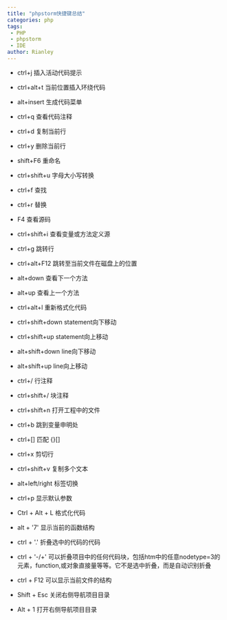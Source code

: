 ```yaml
---
title: "phpstorm快捷键总结"
categories: php
tags:
 - PHP
 - phpstorm
 - IDE
author: Rianley
---
```


- ctrl+j            插入活动代码提示  
- ctrl+alt+t        当前位置插入环绕代码  
- alt+insert        生成代码菜单  

- ctrl+q            查看代码注释  
- ctrl+d            复制当前行  
- ctrl+y            删除当前行  
- shift+F6          重命名  
- ctrl+shift+u      字母大小写转换  
- ctrl+f            查找  
- ctrl+r            替换  
- F4                查看源码  
- ctrl+shift+i      查看变量或方法定义源  
- ctrl+g            跳转行    
- ctrl+alt+F12      跳转至当前文件在磁盘上的位置  
- alt+down          查看下一个方法  
- alt+up            查看上一个方法  
- ctrl+alt+l        重新格式化代码  
- ctrl+shift+down   statement向下移动  
- ctrl+shift+up     statement向上移动  
- alt+shift+down    line向下移动  
- alt+shift+up      line向上移动  
- ctrl+/            行注释  
- ctrl+shift+/      块注释  

- ctrl+shift+n      打开工程中的文件  
- ctrl+b            跳到变量申明处  
- ctrl+[]           匹配 {}[]  
- ctrl+x            剪切行  
- ctrl+shift+v      复制多个文本  
- alt+left/right    标签切换  
- ctrl+p            显示默认参数  

- Ctrl + Alt + L    格式化代码  
- alt + '7'         显示当前的函数结构  
- ctrl + '.'        折叠选中的代码的代码  
- ctrl + '-/+'      可以折叠项目中的任何代码块，包括htm中的任意nodetype=3的元素，function,或对象直接量等等。它不是选中折叠，而是自动识别折叠  
- ctrl + F12        可以显示当前文件的结构  

- Shift + Esc		关闭右侧导航项目目录  
- Alt + 1 			打开右侧导航项目目录  
